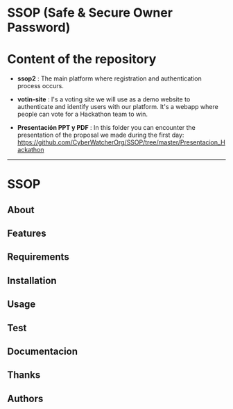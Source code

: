 # SSOP (Safe & Secure Owner Password)

# Content of the repository

- **ssop2** : The main platform where registration and authentication process occurs.

- **votin-site** : I's a voting site we will use as a demo website to authenticate and identify users with our platform. It's a webapp where
  people can vote for a Hackathon team to win.

- **Presentación PPT y PDF** : In this folder you can encounter the presentation of the proposal we made during the first day: https://github.com/CyberWatcherOrg/SSOP/tree/master/Presentacion_Hackathon

---

# SSOP

## About

## Features

## Requirements

## Installation

## Usage

## Test

## Documentacion

## Thanks

## Authors
